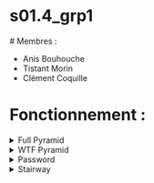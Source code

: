 # s01.4_grp1

# Membres : 
- Anis Bouhouche 
- Tistant Morin
- Clément Coquille

# Fonctionnement :
<details><summary>Full Pyramid</summary><p><ul>
 <li> Tout se base sur la concaténation de String</li>
  <li>Tant que le nombre d'étages est inf. au nombre demandé par l'utilisateur : ajouter un étage contenant 1 espace (" ") de moins et 2 briques (#) de plus</li></p></details>
<details><summary>WTF Pyramid</summary><p><ul>
   <li>Tant que le nombre d'étages est inf. à la moitié du nombre demandé par l'utilisateur : ajouter un étage contenant 1 espace (" ") de moins (.chop) et 2 briques (#) de plus.</li><li> Une fois que le nombre d'étages excède la moitié du nombre demandé par l'utilisateur, ajouter 1 espace, retirer 2 bricks (.chop.chop)</li></p></details>
<details><summary>Password</summary><p>ez shit</p></details>
<details><summary>Stairway</summary><p>
 <ul>
  <li>
   * Définition de la fonction die_throw</li>
  <li> * Définition de stairs & count_number_die_throw</li>
  <li> Tant que stairs < 10 : on jète le dé on applique la consigne selon le résultat (if statement)</li>
  <li>Définition de average_time_finish : on stock le nombre de lancé par partie dans un tableau (avg[])</li>
  <li>On lance le jeu 120 fois</li>
  <li>Moyenne = somme des éléments contenus dans avg[], divisés par le nombre d'éléments qu'il contient</li></p></details>


